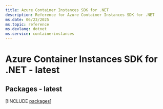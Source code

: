```yaml
---
title: Azure Container Instances SDK for .NET
description: Reference for Azure Container Instances SDK for .NET
ms.date: 06/23/2025
ms.topic: reference
ms.devlang: dotnet
ms.service: containerinstances
---
```

# Azure Container Instances SDK for .NET - latest
## Packages - latest
[!INCLUDE [packages](container-instances-index.md)]